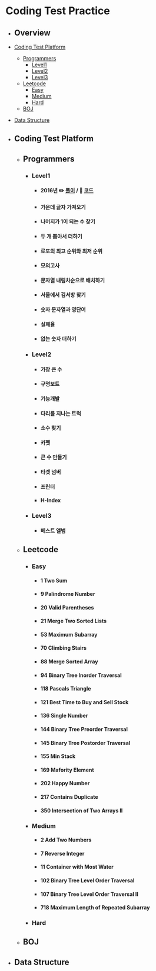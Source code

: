 # Coding Test Practice

- ## Overview
- [Coding Test Platform](#coding-test-platform)
  - [Programmers](#programmers)
    - [Level1](#level1)
    - [Level2](#level2)
    - [Level3](#level3)
  - [Leetcode](#leetcode)
    - [Easy](#easy)
    - [Medium](#medium)
    - [Hard](#hard)
  - [BOJ](#boj)
- [Data Structure](#data-structure)

- ## Coding Test Platform

  - ## Programmers

    - ### Level1

      - #### 2016년 :pencil2: [풀이](https://philosopherprogrammer.com/67) / :open_file_folder: [코드](https://github.com/PhilosopherProgrammer/CodingTestPractice/tree/main/CodingTestPlatform/Programmers/Level1/2016%EB%85%84)
      - #### 가운데 글자 가져오기
      - #### 나머지가 1이 되는 수 찾기
      - #### 두 개 뽑아서 더하기
      - #### 로또의 최고 순위와 최저 순위
      - #### 모의고사
      - #### 문자열 내림차순으로 배치하기
      - #### 서울에서 김서방 찾기
      - #### 숫자 문자열과 영단어
      - #### 실패율
      - #### 없는 숫자 더하기

    - ### Level2

      - #### 가장 큰 수
      - #### 구명보트
      - #### 기능개발
      - #### 다리를 지나는 트럭
      - #### 소수 찾기
      - #### 카펫
      - #### 큰 수 만들기
      - #### 타겟 넘버
      - #### 프린터
      - #### H-Index

    - ### Level3
      - #### 베스트 앨범

  - ## Leetcode

    - ### Easy

      - #### 1 Two Sum
      - #### 9 Palindrome Number
      - #### 20 Valid Parentheses
      - #### 21 Merge Two Sorted Lists
      - #### 53 Maximum Subarray
      - #### 70 Climbing Stairs
      - #### 88 Merge Sorted Array
      - #### 94 Binary Tree Inorder Traversal
      - #### 118 Pascals Triangle
      - #### 121 Best Time to Buy and Sell Stock
      - #### 136 Single Number
      - #### 144 Binary Tree Preorder Traversal
      - #### 145 Binary Tree Postorder Traversal
      - #### 155 Min Stack
      - #### 169 Mafority Element
      - #### 202 Happy Number
      - #### 217 Contains Duplicate
      - #### 350 Intersection of Two Arrays II

    - ### Medium

      - #### 2 Add Two Numbers
      - #### 7 Reverse Integer
      - #### 11 Container with Most Water
      - #### 102 Binary Tree Level Order Traversal
      - #### 107 Binary Tree Level Order Traversal II
      - #### 718 Maximum Length of Repeated Subarray

    - ### Hard

  - ## BOJ

- ## Data Structure
